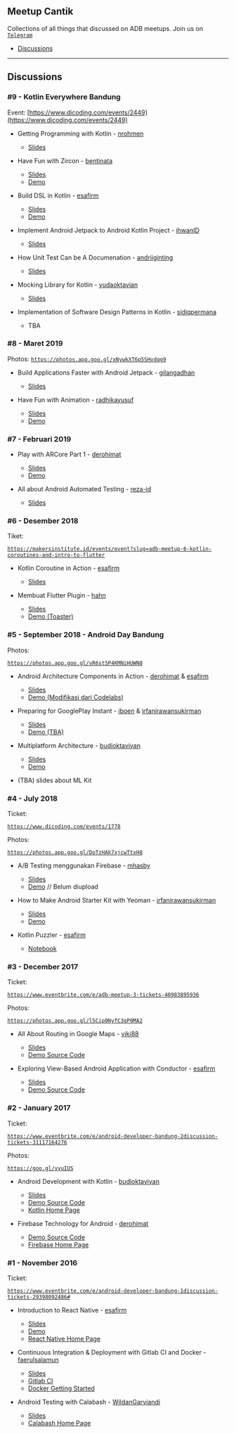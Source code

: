 ## Meetup Cantik

Collections of all things that discussed on ADB meetups. Join us on [`Telegram`](https://t.me/androidDevBdg)

- [Discussions](#discussion)

---

## Discussions

### #9 - Kotlin Everywhere Bandung

Event: [https://www.dicoding.com/events/2449](https://www.dicoding.com/events/2449)

- Getting Programming with Kotlin - [nrohmen](https://github.com/nrohmen)

    - [Slides](https://docs.google.com/presentation/d/1ATR4BedYGXPy2Eh_HecNG5E-YBDM5Y5alNsekEY_5Ts/edit?usp=sharing)

- Have Fun with Zircon - [bentinata](https://github.com/bentinata)

    - [Slides](https://docs.google.com/presentation/d/1izlZlYtjpNXLXLOvLzCohhawT5J5Io05ojEoBtwNIUg/edit?usp=sharing)
    - [Demo](https://github.com/bentinata/caves-of-zircon-tutorial)

- Build DSL in Kotlin - [esafirm](https://github.com/esafirm)

    - [Slides](https://docs.google.com/presentation/d/1-wji-2FQgaIaItNZW5MLV_90ZF6Jope1uOz60Si-e_Y/edit?usp=sharing)
    - [Demo](https://github.com/esafirm/dslsample)

- Implement Android Jetpack to Android Kotlin Project - [ihwanID](https://github.com/ihwanid)

    - [Slides](https://docs.google.com/presentation/d/1U4_de1LiVby6rMpj58PeDsEmyqBLfFKvml538oT0loM/edit#slide=id.g62b7a9e8a8_1_103)

- How Unit Test Can be A Documenation - [andriiginting](https://github.com/andriiginting)

    - [Slides](https://docs.google.com/presentation/d/13rWJP3P3k-KUw7pjHigdSXDmnKC9idPEj5Tdp5lYV28/edit?usp=sharing)

- Mocking Library for Kotlin - [yudaoktavian](https://github.com/YudaOktavian)   

    - [Slides](https://www.slideshare.net/secret/8vXibAsBJNzLIK)

- Implementation of Software Design Patterns in Kotlin - [sidiqpermana](https://github.com/sidiqpermana)

    - TBA

### #8 - Maret 2019

Photos:
[`https://photos.app.goo.gl/xNywkXT6p5SHvdqg9`](https://photos.app.goo.gl/xNywkXT6p5SHvdqg9)

- Build Applications Faster with Android Jetpack - [gilangadhan](https://github.com/gilangadhan)

    - [Slides](https://docs.google.com/presentation/d/15Bb43cBTnSPr---A8myWrjK1aH7veWhR6ewEN_gx7Wk/edit#slide=id.p)

- Have Fun with Animation - [radhikayusuf](https://github.com/radhikayusuf)

    - [Slides](https://docs.google.com/presentation/d/1sIIXv7I3y_6hD9u7QoJ5QRpI50Sj9iPfVPpLaFzF-oo/edit#slide=id.g4cd7bce507_0_61)
    - [Demo](https://github.com/radhikayusuf/animation-demo)


### #7 - Februari 2019

- Play with ARCore Part 1 - [derohimat](https://github.com/derohimat)

    - [Slides](https://docs.google.com/presentation/d/1Ua1F-kAs1iGLnby6IIHWsvV9RwWPwnzZ0x8xYQUapkA/edit#slide=id.p)
    - [Demo](https://github.com/derohimat/ArCoreFurniture)

- All about Android Automated Testing - [reza-id](https://github.com/reza-id)

    - [Slides](https://docs.google.com/presentation/d/1_u7NW3hSfLRTUJ3yp9jdWn5WNd8w9pjJ3u0Cw-FAzk8/edit#slide=id.g4f8631102d_0_28)

### #6 - Desember 2018 

Tiket: 

[`https://makersinstitute.id/events/event?slug=adb-meetup-6-kotlin-coroutines-and-intro-to-flutter`](https://makersinstitute.id/events/event?slug=adb-meetup-6-kotlin-coroutines-and-intro-to-flutter)

- Kotlin Coroutine in Action - [esafirm](https://github.com/esafirm)

    - [Slides](https://docs.google.com/presentation/d/1xmD44PgGZ__UjRre-YMv915wbQahT22tKby7xiCE_o0/edit?usp=sharing)

- Membuat Flutter Plugin - [hahn](https://github.com/hahn)

    - [Slides](https://docs.google.com/presentation/d/1Rna5sfegBCs42Fah-ecWMDVXGPXa1KV2LtXeiEyvJp4/edit#slide=id.g4a922accec_0_0)
    - [Demo (Toaster)](https://github.com/hahn/toaster)



### #5 - September 2018 - Android Day Bandung

Photos:

[`https://photos.app.goo.gl/vR6st5P4KMNiHUWN8`](https://photos.app.goo.gl/vR6st5P4KMNiHUWN8)

- Android Architecture Components in Action - [derohimat](https://github.com/derohimat) & [esafirm](https://github.com/esafirm)

  - [Slides](https://docs.google.com/presentation/d/1_34O6bccxqy8b3bfXBc-j2dseRM9qHWHQJXD1aWmK6Q/edit?usp=sharing)
  - [Demo (Modifikasi dari Codelabs)](https://github.com/AndroidDeveloperBandung/android-build-an-app-architecture-components)

- Preparing for GooglePlay Instant - [iboen](https://github.com/iboen) & [irfanirawansukirman](https://github.com/irfanirawansukirman)

  - [Slides](https://docs.google.com/presentation/d/1W5SH32u_8Ftx6VNkrfImZk739aUVHFAqchZabtF9bNo/edit?usp=sharing)
  - [Demo (TBA)]()

- Multiplatform Architecture - [budioktaviyan](https://github.com/budioktaviyan)

  - [Slides](https://docs.google.com/presentation/d/1UNQEw5LoE-MpH_oBzuK2Dt3dLn_2E-MKFFs3Ae7B1PA/edit?usp=sharing)
  - [Demo](https://github.com/pink-room/kotlin-multiplatform-template)

- (TBA) slides about ML Kit

### #4 - July 2018

Ticket:

[`https://www.dicoding.com/events/1778`](https://www.dicoding.com/events/1778)

Photos:

[`https://photos.app.goo.gl/DoTzHAk7xjcwTtxH8`](https://photos.app.goo.gl/DoTzHAk7xjcwTtxH8)

- A/B Testing menggunakan Firebase - [mhasby](https://github.com/mhasby)

  - [Slides](https://docs.google.com/presentation/d/1iBBLGrwQwL_oVLULWetbiY1U3FBZtRYzhIigXed2zSc/edit?usp=drivesdk)
  - [Demo]() // Belum diupload

- How to Make Android Starter Kit with Yeoman - [irfanirawansukirman](https://github.com/irfanirawansukirman)

  - [Slides](https://drive.google.com/open?id=1SR--SDa9T6pxr9l6NmlJZc2SBH3VEvzA)
  - [Demo](https://github.com/irfanirawansukirman/generator-adb-bandung-4)

- Kotlin Puzzler - [esafirm](https://github.com/esafirm)
  - [Notebook](https://github.com/esafirm/Notebook/blob/master/kotlin-puzzler-adb-4/ADB%20Meetup%20%234%20-%20Kotlin%20Puzzler%20.ipynb)

### #3 - December 2017

Ticket:

[`https://www.eventbrite.com/e/adb-meetup-3-tickets-40983895936`](https://www.eventbrite.com/e/adb-meetup-3-tickets-40983895936)

Photos:

[`https://photos.app.goo.gl/l5Cip0NyfC3qP0MA2`](https://photos.app.goo.gl/l5Cip0NyfC3qP0MA2)

- All About Routing in Google Maps - [viki88](https://github.com/viki88)

  - [Slides](https://drive.google.com/open?id=1HoBfFg7fPIZmrW7z7uHQzp8Momf2g-ZW)
  - [Demo Source Code](https://github.com/viki88/RoutingGoogleMaps)

- Exploring View-Based Android Application with Conductor - [esafirm](https;//github.com/esafirm)
  - [Slides](https://docs.google.com/presentation/d/14Z2IcIT5iySfre9mp8mkv-bjL3sNn0fYthtLWwAT6ls/edit?usp=sharing)
  - [Demo Source Code](https://github.com/esafirm/talks-codes/tree/master/Conductor)

### #2 - January 2017

Ticket:

[`https://www.eventbrite.com/e/android-developer-bandung-2discussion-tickets-31117164276`](https://www.eventbrite.com/e/android-developer-bandung-2discussion-tickets-31117164276)

Photos:

[`https://goo.gl/vyuIUS`](https://goo.gl/vyuIUS)

- Android Development with Kotlin - [budioktaviyan](https://github.com/budioktaviyan)

  - [Slides](https://docs.google.com/presentation/d/1nGPr_H9iZtDGidink3StFEWs9JRkOT-A7DohH6seHJo/edit#slide=id.p)
  - [Demo Source Code](https://github.com/budioktaviyan/kotlin-android)
  - [Kotlin Home Page](http://kotlinlang.org/)

- Firebase Technology for Android - [derohimat](https://github.com/derohimat)
  - [Demo Source Code](https://github.com/derohimat/FirebaseAssistant)
  - [Firebase Home Page](https://firebase.google.com/)

### #1 - November 2016

Ticket:

[`https://www.eventbrite.com/e/android-developer-bandung-1discussion-tickets-29398092486#`](https://www.eventbrite.com/e/android-developer-bandung-1discussion-tickets-29398092486#)

- Introduction to React Native - [esafirm](https://github.com/esafirm/)

  - [Slides](https://cdn.rawgit.com/esafirm/esafirm.github.io/master/slide-rn-intro.html)
  - [Demo](https://github.com/esafirm/React-Native-Intro)
  - [React Native Home Page](https://facebook.github.io/react-native/)

- Continuous Integration & Deployment with Gitlab CI and Docker - [faerulsalamun](https://github.com/faerulsalamun)

  - [Slides](http://www.slideshare.net/faerul/continuous-integration-continuous-deployment)
  - [Gitlab CI](https://about.gitlab.com/gitlab-ci/)
  - [Docker Getting Started](https://docs.docker.com/engine/getstarted/)

- Android Testing with Calabash - [WildanGarviandi](https://github.com/WildanGarviandi)
  - [Slides](http://www.slideshare.net/kellinreaver/android-testing-calabash)
  - [Calabash Home Page](http://calaba.sh/)
